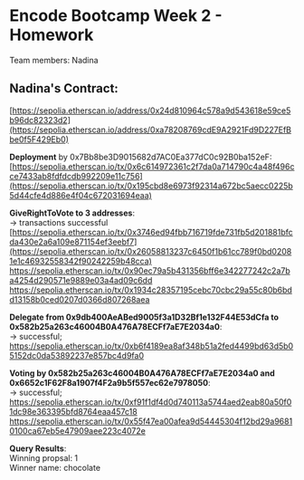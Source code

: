 # Encode Bootcamp Week 2 - Homework

Team members: Nadina

## Nadina's Contract:
[https://sepolia.etherscan.io/address/0x24d810964c578a9d543618e59ce5b96dc82323d2](https://sepolia.etherscan.io/address/0xa78208769cdE9A2921Fd9D227EfBbe0f5F429Eb0)

**Deployment** by 0x7Bb8be3D9015682d7AC0Ea377dC0c92B0ba152eF:
[https://sepolia.etherscan.io/tx/0x6c614972361c2f7da0a714790c4a48f496cce7433ab8fdfdcdb992209e11c756](https://sepolia.etherscan.io/tx/0x195cbd8e6973f92314a672bc5aecc0225b5d44cfe4d886e4f04c672031694eaa)

**GiveRightToVote to 3 addresses**:<br />
-> transactions successful
[https://sepolia.etherscan.io/tx/0x3746ed94fbb716719fde731fb5d201881bfcda430e2a6a109e871154ef3eebf7](https://sepolia.etherscan.io/tx/0x26058813237c6450f1b61cc789f0bd02081e1c46932558342f90242259b48cca)<br />
https://sepolia.etherscan.io/tx/0x90ec79a5b431356bff6e342277242c2a7ba4254d290571e9889e03a4ad09c6dd<br />
https://sepolia.etherscan.io/tx/0x1934c28357195cebc70cbc29a55c80b6bdd13158b0ced0207d0366d807268aea

**Delegate from 0x9db400AeABed9005f3a1D32Bf1e132F44E53dCfa to 0x582b25a263c46004B0A476A78ECFf7aE7E2034a0**:<br />
-> successful;
https://sepolia.etherscan.io/tx/0xb6f4189ea8af348b51a2fed4499bd63d5b05152dc0da53892237e857bc4d9fa0

**Voting by 0x582b25a263c46004B0A476A78ECFf7aE7E2034a0 and 0x6652c1F62F8a1907f4F2a9b5f557ec62e7978050**:<br />
-> successful;
https://sepolia.etherscan.io/tx/0xf91f1df4d0d740113a5744aed2eab80a50f01dc98e363395bfd8764eaa457c18<br />
https://sepolia.etherscan.io/tx/0x55f47ea00afea9d54445304f12bd29a96810100ca67eb5e47909aee223c4072e

**Query Results**:<br />
Winning propsal: 1<br />
Winner name: chocolate

